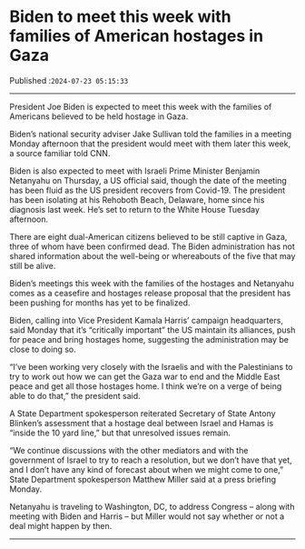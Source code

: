 # Biden to meet this week with families of American hostages in Gaza

Published :`2024-07-23 05:15:33`

---

President Joe Biden is expected to meet this week with the families of Americans believed to be held hostage in Gaza.

Biden’s national security adviser Jake Sullivan told the families in a meeting Monday afternoon that the president would meet with them later this week, a source familiar told CNN.

Biden is also expected to meet with Israeli Prime Minister Benjamin Netanyahu on Thursday, a US official said, though the date of the meeting has been fluid as the US president recovers from Covid-19. The president has been isolating at his Rehoboth Beach, Delaware, home since his diagnosis last week. He’s set to return to the White House Tuesday afternoon.

There are eight dual-American citizens believed to be still captive in Gaza, three of whom have been confirmed dead. The Biden administration has not shared information about the well-being or whereabouts of the five that may still be alive.

Biden’s meetings this week with the families of the hostages and Netanyahu comes as a ceasefire and hostages release proposal that the president has been pushing for months has yet to be finalized.

Biden, calling into Vice President Kamala Harris’ campaign headquarters, said Monday that it’s “critically important” the US maintain its alliances, push for peace and bring hostages home, suggesting the administration may be close to doing so.

“I’ve been working very closely with the Israelis and with the Palestinians to try to work out how we can get the Gaza war to end and the Middle East peace and get all those hostages home. I think we’re on a verge of being able to do that,” the president said.

A State Department spokesperson reiterated Secretary of State Antony Blinken’s assessment that a hostage deal between Israel and Hamas is “inside the 10 yard line,” but that unresolved issues remain.

“We continue discussions with the other mediators and with the government of Israel to try to reach a resolution, but we don’t have that yet, and I don’t have any kind of forecast about when we might come to one,” State Department spokesperson Matthew Miller said at a press briefing Monday.

Netanyahu is traveling to Washington, DC, to address Congress – along with meeting with Biden and Harris – but Miller would not say whether or not a deal might happen by then.

---

